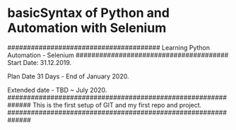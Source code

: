 # basicSyntax of Python and Automation with Selenium
#######################################
Learning Python Automation - Selenium
#######################################
Start Date: 31.12.2019.

Plan Date 31 Days - End of January 2020.

Extended date - TBD ~ July 2020.
##############################################################
This is the first setup of GIT and my first repo and project.
##############################################################
